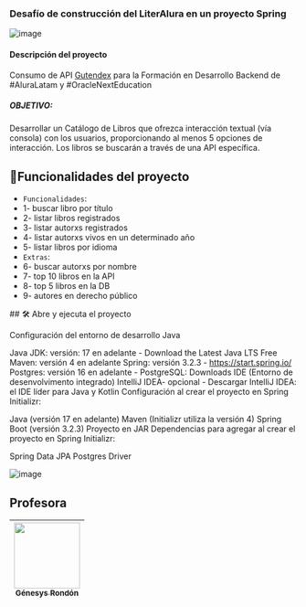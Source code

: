 <h3> Desafío de construcción del LiterAlura en un proyecto Spring </h3>

![image](https://github.com/tromenArarat/libroracle/assets/3432106/0f56edb8-ec85-45f4-99b6-4f062d793b0c)



<h4>Descripción del proyecto</h4>

Consumo de API [Gutendex](https://gutendex.com/) para la Formación en Desarrollo Backend de #AluraLatam y #OracleNextEducation

<h5>OBJETIVO:</h5>
Desarrollar un Catálogo de Libros que ofrezca interacción textual (vía consola) con los usuarios, proporcionando al menos 5 opciones de interacción. 
Los libros se buscarán a través de una API específica.

## :hammer:Funcionalidades del proyecto
- `Funcionalidades`:
- 1- buscar libro por título
- 2- listar libros registrados
- 3- listar autorxs registrados
- 4- listar autorxs vivos en un determinado año
- 5- listar libros por idioma
- `Extras`:
- 6- buscar autorxs por nombre
- 7- top 10 libros en la API
- 8- top 5 libros en la DB
- 9- autores en derecho público

\## 🛠️ Abre y ejecuta el proyecto

Configuración del entorno de desarrollo Java 

Java JDK: versión: 17 en adelante -
Download the Latest Java LTS Free
Maven: versión 4 en adelante
Spring: versión 3.2.3 - https://start.spring.io/
Postgres: versión 16 en adelante - PostgreSQL: Downloads
IDE (Entorno de desenvolvimento integrado) IntelliJ IDEA- opcional -
Descargar IntelliJ IDEA: el IDE líder para Java y Kotlin
Configuración al crear el proyecto en Spring Initializr:

Java (versión 17 en adelante)
Maven (Initializr utiliza la versión 4)
Spring Boot (versión 3.2.3)
Proyecto en JAR
Dependencias para agregar al crear el proyecto en Spring Initializr:

Spring Data JPA
Postgres Driver

![image](https://github.com/tromenArarat/libroracle/assets/3432106/83d1bac0-9468-4fa1-b94d-99b2717211a3)


## Profesora

| [<img src="https://avatars.githubusercontent.com/u/91544872?v=4" width=115><br><sub>Génesys Rondón</sub>](https://github.com/genesysaluralatam) |
| :---: |
